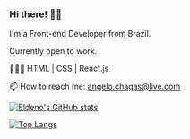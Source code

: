### Hi there! 👋🏻

I'm a Front-end Developer from Brazil.

Currently open to work.

👨🏻‍💻 HTML | CSS | React.js

📫 How to reach me: [angelo.chagas@live.com](mailto:angelo.chagas@live.com)


[![Eldeno's GitHub stats](https://github-readme-stats.vercel.app/api?username=eldeno&count_private=true$show_icons=true&theme=dracula)](https://github.com/eldeno/github-readme-stats)

[![Top Langs](https://github-readme-stats.vercel.app/api/top-langs/?username=eldeno&theme=dracula&layout=compact)](https://github.com/eldeno/github-readme-stats)




<!--
**eldeno/eldeno** is a ✨ _special_ ✨ repository because its `README.md` (this file) appears on your GitHub profile.

Here are some ideas to get you started:

- 🔭 I’m currently working on ...
- 🌱 I’m currently learning ...
- 👯 I’m looking to collaborate on ...
- 🤔 I’m looking for help with ...
- 💬 Ask me about ...
- 📫 How to reach me: ...
- 😄 Pronouns: ...
- ⚡ Fun fact: ...
-->
